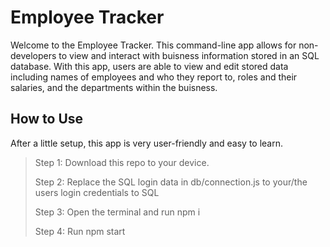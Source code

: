 # Employee Tracker

Welcome to the Employee Tracker. This command-line app allows for non-developers to view and interact with buisness information stored in an SQL database. With this app, users are able to view and edit stored data including names of employees and who they report to, roles and their salaries, and the departments within the buisness. 

## How to Use

After a little setup, this app is very user-friendly and easy to learn.

> Step 1: Download this repo to your device.
>
> Step 2: Replace the SQL login data in db/connection.js to your/the users login credentials to SQL
>
> Step 3: Open the terminal and run 
>    npm i
>
> Step 4: Run 
>    npm start